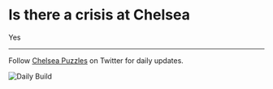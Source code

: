 # Is there a crisis at Chelsea

Yes

<!-- crisis_item start-->

<!-- crisis_item close-->


--- 

Follow [Chelsea Puzzles](https://twitter.com/ChelseaPuzzles) on Twitter for daily updates.

![Daily Build](https://github.com/TheChelsOrg/is_there_a_crisis/workflows/Daily%20Build/badge.svg)
